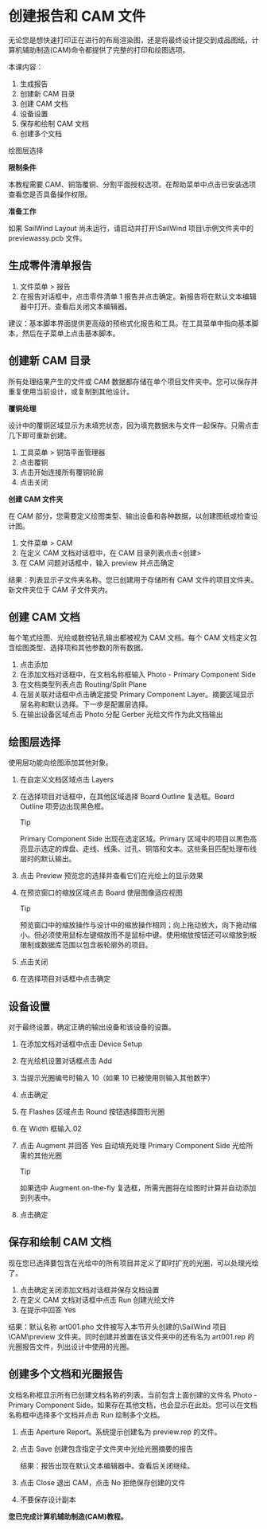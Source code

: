 # 创建报告和 CAM 文件

无论您是想快速打印正在进行的布局渲染图，还是将最终设计提交到成品图纸，计算机辅助制造(CAM)命令都提供了完整的打印和绘图选项。

本课内容：

1. 生成报告
2. 创建新 CAM 目录
3. 创建 CAM 文档
4. 设备设置
5. 保存和绘制 CAM 文档
6. 创建多个文档

绘图层选择

**限制条件**

本教程需要 CAM、铜箔覆铜、分割平面授权选项。在帮助菜单中点击已安装选项查看您是否具备操作权限。

**准备工作**

如果 SailWind Layout 尚未运行，请启动并打开\SailWind 项目\示例文件夹中的 previewassy.pcb 文件。

## 生成零件清单报告

1. 文件菜单 > 报告
2. 在报告对话框中，点击零件清单 1 报告并点击确定。新报告将在默认文本编辑器中打开。查看后关闭文本编辑器。

建议：基本脚本界面提供更高级的预格式化报告和工具。在工具菜单中指向基本脚本，然后在子菜单上点击基本脚本。

## 创建新 CAM 目录

所有处理结果产生的文件或 CAM 数据都存储在单个项目文件夹中。您可以保存并重复使用当前设计，或复制到其他设计。

**覆铜处理**

设计中的覆铜区域显示为未填充状态，因为填充数据未与文件一起保存。只需点击几下即可重新创建。

1. 工具菜单 > 铜箔平面管理器
2. 点击覆铜
3. 点击开始连接所有覆铜轮廓
4. 点击关闭

**创建 CAM 文件夹**

在 CAM 部分，您需要定义绘图类型、输出设备和各种数据，以创建图纸或检查设计图。

1. 文件菜单 > CAM
2. 在定义 CAM 文档对话框中，在 CAM 目录列表点击<创建>
3. 在 CAM 问题对话框中，输入 preview 并点击确定

结果：列表显示子文件夹名称。您已创建用于存储所有 CAM 文件的项目文件夹。新文件夹位于 CAM 子文件夹内。

## 创建 CAM 文档

每个笔式绘图、光绘或数控钻孔输出都被视为 CAM 文档。每个 CAM 文档定义包含绘图类型、选择项和其他参数的所有数据。

1. 点击添加
2. 在添加文档对话框中，在文档名称框输入 Photo - Primary Component Side
3. 在文档类型列表点击 Routing/Split Plane
4. 在层关联对话框中点击确定接受 Primary Component Layer。摘要区域显示层名称和默认选择。下一步是配置层选择。
5. 在输出设备区域点击 Photo 分配 Gerber 光绘文件作为此文档输出

## 绘图层选择

使用层功能向绘图添加其他对象。

1. 在自定义文档区域点击 Layers
2. 在选择项目对话框中，在其他区域选择 Board Outline 复选框。Board Outline 项旁边出现黑色框。

   > [!TIP]
   > Primary Component Side 出现在选定区域。Primary 区域中的项目以黑色高亮显示选定的焊盘、走线、线条、过孔、铜箔和文本。这些条目匹配处理布线层时的默认输出。

3. 点击 Preview 预览您的选择并查看它们在光绘上的显示效果
4. 在预览窗口的缩放区域点击 Board 使层图像适应视图

   > [!TIP]
   > 预览窗口中的缩放操作与设计中的缩放操作相同；向上拖动放大，向下拖动缩小。但必须使用鼠标左键缩放而不是鼠标中键。使用缩放按钮还可以缩放到板限制或数据库范围以包含板轮廓外的项目。

5. 点击关闭
6. 在选择项目对话框中点击确定

## 设备设置

对于最终设置，确定正确的输出设备和该设备的设置。

1. 在添加文档对话框中点击 Device Setup
2. 在光绘机设置对话框点击 Add
3. 当提示光圈编号时输入 10（如果 10 已被使用则输入其他数字）
4. 点击确定
5. 在 Flashes 区域点击 Round 按钮选择圆形光圈
6. 在 Width 框输入.02
7. 点击 Augment 并回答 Yes 自动填充处理 Primary Component Side 光绘所需的其他光圈

   > [!TIP]
   > 如果选中 Augment on-the-fly 复选框，所需光圈将在绘图时计算并自动添加到列表中。

8. 点击确定

## 保存和绘制 CAM 文档

现在您已选择要包含在光绘中的所有项目并定义了即时扩充的光圈，可以处理光绘了。

1. 点击确定关闭添加文档对话框并保存文档设置
2. 在定义 CAM 文档对话框中点击 Run 创建光绘文件
3. 在提示中回答 Yes

结果：默认名称 art001.pho 文件被写入本节开头创建的\SailWind 项目\CAM\preview 文件夹。同时创建并放置在该文件夹中的还有名为 art001.rep 的光圈报告文件，列出设计中使用的光圈。

## 创建多个文档和光圈报告

文档名称框显示所有已创建文档名称的列表。当前包含上面创建的文件名 Photo - Primary Component Side。如果存在其他文档，也会显示在此处。您可以在文档名称框中选择多个文档并点击 Run 绘制多个文档。

1. 点击 Aperture Report。系统提示创建名为 preview.rep 的文件。
2. 点击 Save 创建包含指定子文件夹中光绘光圈摘要的报告

   结果：报告出现在默认文本编辑器中。查看后关闭继续。

3. 点击 Close 退出 CAM，点击 No 拒绝保存创建的文件
4. 不要保存设计副本

**您已完成计算机辅助制造(CAM)教程。**